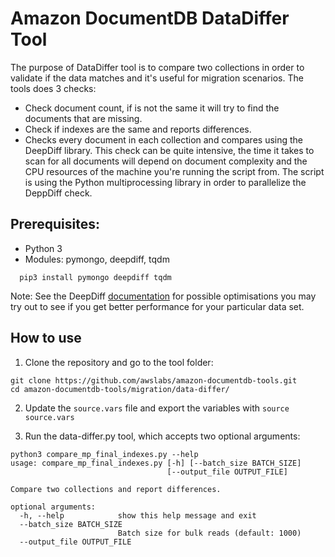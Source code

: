 # Amazon DocumentDB DataDiffer Tool
The purpose of DataDiffer tool is to compare two collections in order to validate if the data matches and it's useful for migration scenarios.
The tools does 3 checks:
 - Check document count, if is not the same it will try to find the documents that are missing.
 - Check if indexes are the same and reports differences.
 - Checks every document in each collection and compares using the DeepDiff library. This check can be quite intensive, the time it takes to scan for all documents will depend on document complexity and the CPU resources of the machine you're running the script from.
   The script is using the Python multiprocessing library in order to parallelize the DeppDiff check.

## Prerequisites:

 - Python 3
 - Modules: pymongo, deepdiff, tqdm
```
  pip3 install pymongo deepdiff tqdm
```
Note: See the DeepDiff [documentation](https://zepworks.com/deepdiff/current/optimizations.html) for possible optimisations you may try out to see if you get better performance for your particular data set.

## How to use

1. Clone the repository and go to the tool folder:
```
git clone https://github.com/awslabs/amazon-documentdb-tools.git
cd amazon-documentdb-tools/migration/data-differ/
```

2. Update the `source.vars` file and export the variables with `source source.vars`

3. Run the data-differ.py tool, which accepts two optional arguments:

```
python3 compare_mp_final_indexes.py --help
usage: compare_mp_final_indexes.py [-h] [--batch_size BATCH_SIZE]
                                   [--output_file OUTPUT_FILE]

Compare two collections and report differences.

optional arguments:
  -h, --help            show this help message and exit
  --batch_size BATCH_SIZE
                        Batch size for bulk reads (default: 1000)
  --output_file OUTPUT_FILE
```
